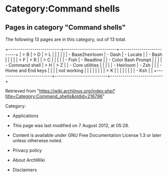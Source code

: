 Category:Command shells
=======================

Pages in category "Command shells"
----------------------------------

The following 13 pages are in this category, out of 13 total.

+--------------------------+--------------------------+--------------------------+
| > B                      | > D                      | > L                      |
|                          |                          |                          |
| -   Base2heirloom        | -   Dash                 | -   Locate               |
| -   Bash                 |                          |                          |
|                          | > F                      | > R                      |
| > C                      |                          |                          |
|                          | -   Fish                 | -   Readline             |
| -   Color Bash Prompt    |                          |                          |
| -   Command shell        | > H                      | > Z                      |
| -   Core utilities       |                          |                          |
|                          | -   Heirloom             | -   Zsh                  |
|                          | -   Home and End keys    |                          |
|                          |     not working          |                          |
|                          |                          |                          |
|                          | > K                      |                          |
|                          |                          |                          |
|                          | -   Ksh                  |                          |
+--------------------------+--------------------------+--------------------------+

Retrieved from
"https://wiki.archlinux.org/index.php?title=Category:Command_shells&oldid=216796"

Category:

-   Applications

-   This page was last modified on 7 August 2012, at 05:28.
-   Content is available under GNU Free Documentation License 1.3 or
    later unless otherwise noted.
-   Privacy policy
-   About ArchWiki
-   Disclaimers
